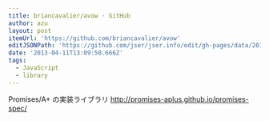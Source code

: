 ```yaml
---
title: briancavalier/avow · GitHub
author: azu
layout: post
itemUrl: 'https://github.com/briancavalier/avow'
editJSONPath: 'https://github.com/jser/jser.info/edit/gh-pages/data/2013/04/index.json'
date: '2013-04-11T13:09:50.666Z'
tags:
  - JavaScript
  - library
---
```

Promises/A+ の実装ライブラリ
http://promises-aplus.github.io/promises-spec/
